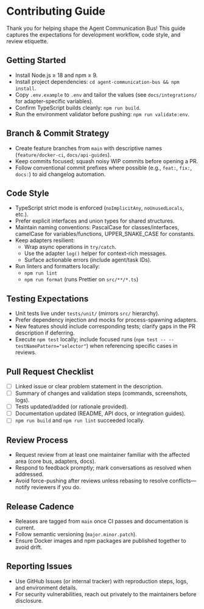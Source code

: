 # Contributing Guide

Thank you for helping shape the Agent Communication Bus! This guide captures the expectations for development workflow, code style, and review etiquette.

## Getting Started
- Install Node.js ≥ 18 and npm ≥ 9.
- Install project dependencies: `cd agent-communication-bus && npm install`.
- Copy `.env.example` to `.env` and tailor the values (see `docs/integrations/` for adapter-specific variables).
- Confirm TypeScript builds cleanly: `npm run build`.
- Run the environment validator before pushing: `npm run validate:env`.

## Branch & Commit Strategy
- Create feature branches from `main` with descriptive names (`feature/docker-ci`, `docs/api-guides`).
- Keep commits focused; squash noisy WIP commits before opening a PR.
- Follow conventional commit prefixes where possible (e.g., `feat:`, `fix:`, `docs:`) to aid changelog automation.

## Code Style
- TypeScript strict mode is enforced (`noImplicitAny`, `noUnusedLocals`, etc.).
- Prefer explicit interfaces and union types for shared structures.
- Maintain naming conventions: PascalCase for classes/interfaces, camelCase for variables/functions, UPPER_SNAKE_CASE for constants.
- Keep adapters resilient:
  - Wrap async operations in `try/catch`.
  - Use the adapter `log()` helper for context-rich messages.
  - Surface actionable errors (include agent/task IDs).
- Run linters and formatters locally:
  - `npm run lint`
  - `npm run format` (runs Prettier on `src/**/*.ts`)

## Testing Expectations
- Unit tests live under `tests/unit/` (mirrors `src/` hierarchy).
- Prefer dependency injection and mocks for process-spawning adapters.
- New features should include corresponding tests; clarify gaps in the PR description if deferring.
- Execute `npm test` locally; include focused runs (`npm test -- --testNamePattern="selector"`) when referencing specific cases in reviews.

## Pull Request Checklist
- [ ] Linked issue or clear problem statement in the description.
- [ ] Summary of changes and validation steps (commands, screenshots, logs).
- [ ] Tests updated/added (or rationale provided).
- [ ] Documentation updated (README, API docs, or integration guides).
- [ ] `npm run build` and `npm run lint` succeeded locally.

## Review Process
- Request review from at least one maintainer familiar with the affected area (core bus, adapters, docs).
- Respond to feedback promptly; mark conversations as resolved when addressed.
- Avoid force-pushing after reviews unless rebasing to resolve conflicts—notify reviewers if you do.

## Release Cadence
- Releases are tagged from `main` once CI passes and documentation is current.
- Follow semantic versioning (`major.minor.patch`).
- Ensure Docker images and npm packages are published together to avoid drift.

## Reporting Issues
- Use GitHub Issues (or internal tracker) with reproduction steps, logs, and environment details.
- For security vulnerabilities, reach out privately to the maintainers before disclosure.
